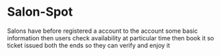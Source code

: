 # Salon-Spot
Salons have before registered a account to the account some basic information then users check availability at particular time then book it so ticket issued both the ends so they can verify and enjoy it
